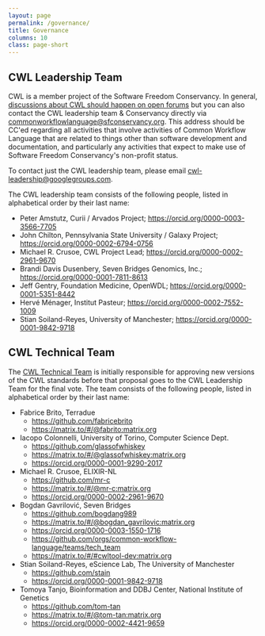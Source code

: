 ```yaml
---
layout: page
permalink: /governance/
title: Governance
columns: 10
class: page-short
---
```


## CWL Leadership Team

CWL is a member project of the Software Freedom Conservancy. In general, [discussions about CWL should happen on open forums](https://www.commonwl.org/community/) but you can also contact the CWL leadership team & Conservancy directly via <commonworkflowlanguage@sfconservancy.org>. This address should be CC'ed regarding all activities that involve activities of Common Workflow Language that are related to things other than software development and documentation, and particularly any activities that expect to make use of Software Freedom Conservancy's non-profit status.

To contact just the CWL leadership team, please email <cwl-leadership@googlegroups.com>.

The CWL leadership team consists of the following people, listed in alphabetical order by their last name:

*   Peter Amstutz, Curii / Arvados Project; <https://orcid.org/0000-0003-3566-7705>
*   John Chilton, Pennsylvania State University / Galaxy Project; <https://orcid.org/0000-0002-6794-0756>
*   Michael R. Crusoe, CWL Project Lead; <https://orcid.org/0000-0002-2961-9670>
*   Brandi Davis Dusenbery, Seven Bridges Genomics, Inc.; <https://orcid.org/0000-0001-7811-8613>
*   Jeff Gentry, Foundation Medicine, OpenWDL; <https://orcid.org/0000-0001-5351-8442>
*   Hervé Ménager, Institut Pasteur; <https://orcid.org/0000-0002-7552-1009>
*   Stian Soiland-Reyes, University of Manchester; <https://orcid.org/0000-0001-9842-9718>

## CWL Technical Team

The [CWL Technical Team](https://github.com/orgs/common-workflow-language/teams/tech_team) is initially responsible for approving new versions of the CWL standards before that proposal goes to the CWL Leadership Team for the final vote. The team consists of the following people, listed in alphabetical order by their last name:

* Fabrice Brito, Terradue
  * <https://github.com/fabricebrito>
  * <https://matrix.to/#/@fabrito:matrix.org>
* Iacopo Colonnelli, University of Torino, Computer Science Dept.
  * <https://github.com/glassofwhiskey>
  * <https://matrix.to/#/@glassofwhiskey:matrix.org>
  * <https://orcid.org/0000-0001-9290-2017>
* Michael R. Crusoe, ELIXIR-NL
  * <https://github.com/mr-c>
  * <https://matrix.to/#/@mr-c:matrix.org>
  * <https://orcid.org/0000-0002-2961-9670>
* Bogdan Gavrilović, Seven Bridges
  * <https://github.com/bogdang989>
  * <https://matrix.to/#/@bogdan_gavrilovic:matrix.org>
  * <https://orcid.org/0000-0003-1550-1716>
  * <https://github.com/orgs/common-workflow-language/teams/tech_team>
  * <https://matrix.to/#/#cwltool-dev:matrix.org>
* Stian Soiland-Reyes, eScience Lab, The University of Manchester
  * <https://github.com/stain>
  * <https://orcid.org/0000-0001-9842-9718>
* Tomoya Tanjo, Bioinformation and DDBJ Center, National Institute of Genetics
  * <https://github.com/tom-tan>
  * <https://matrix.to/#/@tom-tan:matrix.org>
  * <https://orcid.org/0000-0002-4421-9659>
